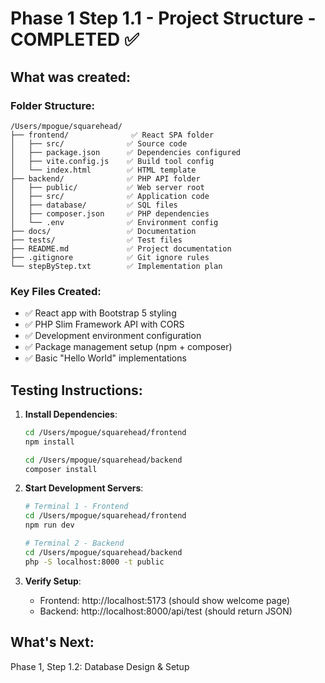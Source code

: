 # Phase 1 Step 1.1 - Project Structure - COMPLETED ✅

## What was created:

### Folder Structure:
```
/Users/mpogue/squarehead/
├── frontend/              ✅ React SPA folder
│   ├── src/              ✅ Source code
│   ├── package.json      ✅ Dependencies configured
│   ├── vite.config.js    ✅ Build tool config
│   └── index.html        ✅ HTML template
├── backend/              ✅ PHP API folder
│   ├── public/           ✅ Web server root
│   ├── src/              ✅ Application code
│   ├── database/         ✅ SQL files
│   ├── composer.json     ✅ PHP dependencies
│   └── .env              ✅ Environment config
├── docs/                 ✅ Documentation
├── tests/                ✅ Test files
├── README.md             ✅ Project documentation
├── .gitignore            ✅ Git ignore rules
└── stepByStep.txt        ✅ Implementation plan
```

### Key Files Created:
- ✅ React app with Bootstrap 5 styling
- ✅ PHP Slim Framework API with CORS
- ✅ Development environment configuration
- ✅ Package management setup (npm + composer)
- ✅ Basic "Hello World" implementations

## Testing Instructions:

1. **Install Dependencies**:
   ```bash
   cd /Users/mpogue/squarehead/frontend
   npm install
   
   cd /Users/mpogue/squarehead/backend
   composer install
   ```

2. **Start Development Servers**:
   ```bash
   # Terminal 1 - Frontend
   cd /Users/mpogue/squarehead/frontend
   npm run dev
   
   # Terminal 2 - Backend
   cd /Users/mpogue/squarehead/backend
   php -S localhost:8000 -t public
   ```

3. **Verify Setup**:
   - Frontend: http://localhost:5173 (should show welcome page)
   - Backend: http://localhost:8000/api/test (should return JSON)

## What's Next:
Phase 1, Step 1.2: Database Design & Setup
